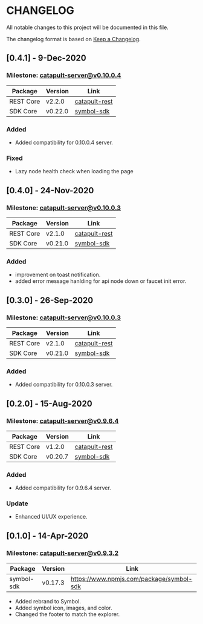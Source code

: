 # CHANGELOG
All notable changes to this project will be documented in this file.

The changelog format is based on [Keep a Changelog](https://keepachangelog.com/en/1.0.0/).


## [0.4.1] - 9-Dec-2020

### Milestone: [catapult-server@v0.10.0.4](https://github.com/nemtech/catapult-server/releases/tag/v0.10.0.4)

Package  | Version  | Link
---|---|---
REST Core| v2.2.0 | [catapult-rest](https://github.com/nemtech/catapult-rest/releases/tag/v2.2.0)
SDK Core| v0.22.0 | [symbol-sdk](https://www.npmjs.com/package/symbol-sdk)

### Added
- Added compatibility for 0.10.0.4 server.

### Fixed
- Lazy node health check when loading the page

## [0.4.0] - 24-Nov-2020

### Milestone: [catapult-server@v0.10.0.3](https://github.com/nemtech/catapult-server/releases/tag/v0.10.0.3)

Package  | Version  | Link
---|---|---
REST Core| v2.1.0 | [catapult-rest](https://github.com/nemtech/catapult-rest/releases/tag/v2.1.0)
SDK Core| v0.21.0 | [symbol-sdk](https://www.npmjs.com/package/symbol-sdk)

### Added
- improvement on toast notification.
- added error message hanlding for api node down or faucet init error.

## [0.3.0] - 26-Sep-2020

### Milestone: [catapult-server@v0.10.0.3](https://github.com/nemtech/catapult-server/releases/tag/v0.10.0.3)

Package  | Version  | Link
---|---|---
REST Core| v2.1.0 | [catapult-rest](https://github.com/nemtech/catapult-rest/releases/tag/v2.1.0)
SDK Core| v0.21.0 | [symbol-sdk](https://www.npmjs.com/package/symbol-sdk)

### Added
- Added compatibility for 0.10.0.3 server.


## [0.2.0] - 15-Aug-2020

### Milestone: [catapult-server@v0.9.6.4](https://github.com/nemtech/catapult-server/releases/tag/v0.9.6.4)

Package  | Version  | Link
---|---|---
REST Core| v1.2.0 | [catapult-rest](https://github.com/nemtech/catapult-rest/releases/tag/v1.2.0)
SDK Core| v0.20.7 | [symbol-sdk](https://www.npmjs.com/package/symbol-sdk)

### Added
- Added compatibility for 0.9.6.4 server.

### Update
- Enhanced UI/UX experience.


## [0.1.0] - 14-Apr-2020

### Milestone: [catapult-server@v0.9.3.2](https://github.com/nemtech/catapult-server/releases/tag/v0.9.3.2)


 Package  | Version  | Link
---|---|---
symbol-sdk| v0.17.3 | https://www.npmjs.com/package/symbol-sdk

- Added rebrand to Symbol.
- Added symbol icon, images, and color.
- Changed the footer to match the explorer.
